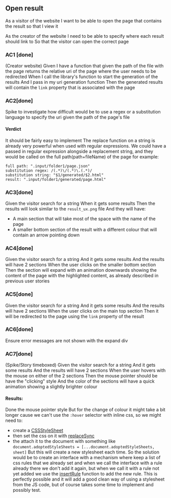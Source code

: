 ## Open result
As a visitor of the website
I want to be able to open the page that contains the result
so that I view it

As the creator of the website
I need to be able to specify where each result should link to
So that the visitor can open the correct page

### AC1 [done]
(Creator website)
Given I have a function that given the path of the file with the page returns the relative uri of the page where the user needs to be redirected
When I call the library's function to start the generation of the results
And I pass in my uri generation function
Then the generated results will contain the `link` property that is associated with the page

### AC2[done]
Spike to investigate how difficult would be to use a regex or a substitution language to specify the uri given the path of the page's file
#### Verdict
It should be fairly easy to implement
The replace function on a string is already very powerful when used with regular expressions.
We could have a passed in regular expression alongside a replacement string, and they would be called on the full path(path+fileName) of the page
for example:
```
full path: ".input/folder1/page.json"
substitution regex: /(.*)\/(.*)\.(.*)/
substitution string: "$1/generated/$2.html"
result: ".input/folder1/generated/page.html"
```

### AC3[done]
Given the visitor search for a string
When it gets some results
Then the results will look similar to the `result_ux.png` file
And they will have:
- A main section that will take most of the space with the name of the page
- A smaller bottom section of the result with a different colour that will contain an arrow pointing down

### AC4[done]
Given the visitor search for a string
And it gets some results
And the results will have 2 sections
When the user clicks on the smaller bottom section
Then the section will expand with an animation downwards showing the content of the page with the highlighted content, as already described in previous user stories

### AC5[done]
Given the visitor search for a string
And it gets some results
And the results will have 2 sections
When the user clicks on the main top section
Then it will be redirected to the page using the `link` property of the result

### AC6[done]
Ensure error messages are not shown with the expand div

### AC7[done]
(Spike/Story timeboxed)
Given the visitor search for a string
And it gets some results
And the results will have 2 sections
When the user hovers with the mouse on either of the 2 sections
Then the mouse pointer should be have the "clicking" style
And the color of the sections will have a quick animation showing a slightly brighter colour
#### Results:
Done the mouse pointer style
But for the change of colour it might take a bit longer cause we can't use the `:hover` selector with inline css,
so we might need to:
- create a [CSSStyleSheet](https://developer.mozilla.org/en-US/docs/Web/API/CSSStyleSheet)
- then set the css on it with [replaceSync](https://developer.mozilla.org/en-US/docs/Web/API/CSSStyleSheet/replaceSync)
- the attach it to the document with something like `document.adoptedStyleSheets = [...document.adoptedStyleSheets, sheet]`
But this will create a new stylesheet each time.
So the solution would be to create an interface with a mechanism where keep a list of css rules that we already set and when we call the interface with a rule already there we don't add it again, but when we call it with a rule not yet added we use the [insertRule](https://developer.mozilla.org/en-US/docs/Web/API/CSSStyleSheet/insertRule) function to add the new rule.
This is perfectly possible and it will add a good clean way of using a stylesheet from the JS code, but of course takes some time to implement and possibly test.
